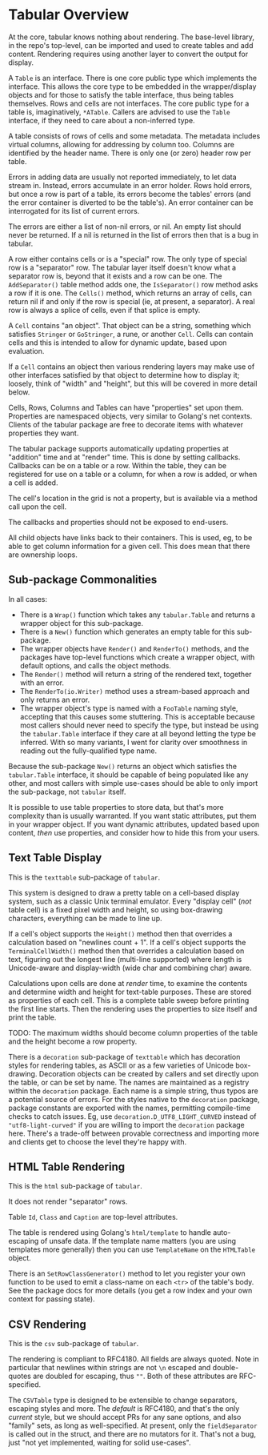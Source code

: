 Tabular Overview
================

At the core, tabular knows nothing about rendering.  The base-level library,
in the repo's top-level, can be imported and used to create tables and add
content.  Rendering requires using another layer to convert the output for
display.

A `Table` is an interface.  There is one core public type which implements the
interface.  This allows the core type to be embedded in the wrapper/display
objects and for those to satisfy the table interface, thus being tables
themselves.  Rows and cells are not interfaces.  The core public type for a
table is, imaginatively, `*ATable`.  Callers are advised to use the `Table`
interface, if they need to care about a non-inferred type.

A table consists of rows of cells and some metadata.  The metadata includes
virtual columns, allowing for addressing by column too.  Columns are
identified by the header name.  There is only one (or zero) header row per
table.

Errors in adding data are usually not reported immediately, to let data stream
in.  Instead, errors accumulate in an error holder.  Rows hold errors, but
once a row is part of a table, its errors become the tables' errors (and the
error container is diverted to be the table's).  An error container can be
interrogated for its list of current errors.

The errors are either a list of non-nil errors, or nil.  An empty list should
never be returned.  If a nil is returned in the list of errors then that is a
bug in tabular.

A row either contains cells or is a "special" row.  The only type of special
row is a "separator" row.  The tabular layer itself doesn't know what a
separator row is, beyond that it exists and a row can be one.  The
`AddSeparator()` table method adds one, the `IsSeparator()` row method asks a
row if it is one.  The `Cells()` method, which returns an array of cells, can
return nil if and only if the row is special (ie, at present, a separator).  A
real row is always a splice of cells, even if that splice is empty.

A `Cell` contains "an object".  That object can be a string, something which
satisfies `Stringer` or `GoStringer`, a rune, or another `Cell`.  Cells can
contain cells and this is intended to allow for dynamic update, based upon
evaluation.

If a `Cell` contains an object then various rendering layers may make use of
other interfaces satisfied by that object to determine how to display it;
loosely, think of "width" and "height", but this will be covered in more
detail below.

Cells, Rows, Columns and Tables can have "properties" set upon them.
Properties are namespaced objects, very similar to Golang's net contexts.
Clients of the tabular package are free to decorate items with whatever
properties they want.

The tabular package supports automatically updating properties at "addition"
time and at "render" time.  This is done by setting callbacks.  Callbacks can
be on a table or a row.  Within the table, they can be registered for use on a
table or a column, for when a row is added, or when a cell is added.

The cell's location in the grid is not a property, but is available via a
method call upon the cell.

The callbacks and properties should not be exposed to end-users.

All child objects have links back to their containers.  This is used, eg, to
be able to get column information for a given cell.  This does mean that there
are ownership loops.


Sub-package Commonalities
-------------------------

In all cases:

* There is a `Wrap()` function which takes any `tabular.Table` and returns
  a wrapper object for this sub-package.
* There is a `New()` function which generates an empty table for this
  sub-package.
* The wrapper objects have `Render()` and `RenderTo()` methods, and the
  packages have top-level functions which create a wrapper object, with
  default options, and calls the object methods.
* The `Render()` method will return a string of the rendered text, together
  with an error.
* The `RenderTo(io.Writer)` method uses a stream-based approach and only
  returns an error.
* The wrapper object's type is named with a `FooTable` naming style, accepting
  that this causes some stuttering.  This is acceptable because most callers
  should never need to specify the type, but instead be using the
  `tabular.Table` interface if they care at all beyond letting the type be
  inferred.  With so many variants, I went for clarity over smoothness in
  reading out the fully-qualified type name.

Because the sub-package `New()` returns an object which satisfies the
`tabular.Table` interface, it should be capable of being populated like any
other, and most callers with simple use-cases should be able to only import
the sub-package, not `tabular` itself.

It is possible to use table properties to store data, but that's more
complexity than is usually warranted.  If you want static attributes, put them
in your wrapper object.  If you want dynamic attributes, updated based upon
content, _then_ use properties, and consider how to hide this from your users.


Text Table Display
------------------

This is the `texttable` sub-package of `tabular`.

This system is designed to draw a pretty table on a cell-based display system,
such as a classic Unix terminal emulator.  Every "display cell" (_not_ table
cell) is a fixed pixel width and height, so using box-drawing characters,
everything can be made to line up.

If a cell's object supports the `Height()` method then that overrides a
calculation based on "newlines count + 1".  If a cell's object supports the
`TerminalCellWidth()` method then that overrides a calculation based on text,
figuring out the longest line (multi-line supported) where length is
Unicode-aware and display-width (wide char and combining char) aware.

Calculations upon cells are done at _render_ time, to examine the contents and
determine width and height for text-table purposes.  These are stored as
properties of each cell.  This is a complete table sweep before printing the
first line starts.  Then the rendering uses the properties to size itself and
print the table.

TODO: The maximum widths should become column properties of the table and the
height become a row property.

There is a `decoration` sub-package of `texttable` which has decoration styles
for rendering tables, as ASCII or as a few varieties of Unicode box-drawing.
Decoration objects can be created by callers and set directly upon the table,
or can be set by name.  The names are maintained as a registry within the
`decoration` package.  Each name is a simple string, thus typos are a
potential source of errors.  For the styles native to the `decoration`
package, package constants are exported with the names, permitting
compile-time checks to catch issues.  Eg, use `decoration.D_UTF8_LIGHT_CURVED`
instead of `"utf8-light-curved"` if you are willing to import the `decoration`
package here.  There's a trade-off between provable correctness and importing
more and clients get to choose the level they're happy with.


HTML Table Rendering
--------------------

This is the `html` sub-package of `tabular`.

It does not render "separator" rows.

Table `Id`, `Class` and `Caption` are top-level attributes.

The table is rendered using Golang's `html/template` to handle auto-escaping
of unsafe data.  If the template name matters (you are using templates more
generally) then you can use `TemplateName` on the `HTMLTable` object.

There is an `SetRowClassGenerator()` method to let you register your own
function to be used to emit a class-name on each `<tr>` of the table's body.
See the package docs for more details (you get a row index and your own
context for passing state).


CSV Rendering
-------------

This is the `csv` sub-package of `tabular`.

The rendering is compliant to RFC4180.  All fields are always quoted.  Note in
particular that newlines within strings are not `\n` escaped and double-quotes
are doubled for escaping, thus `""`.  Both of these attributes are
RFC-specified.

The `CSVTable` type is designed to be extensible to change separators,
escaping styles and more.  The _default_ is RFC4180, and that's the only
_current_ style, but we should accept PRs for any sane options, and also
"family" sets, as long as well-specified.  At present, only the
`fieldSeparator` is called out in the struct, and there are no mutators for
it.  That's not a bug, just "not yet implemented, waiting for solid
use-cases".
